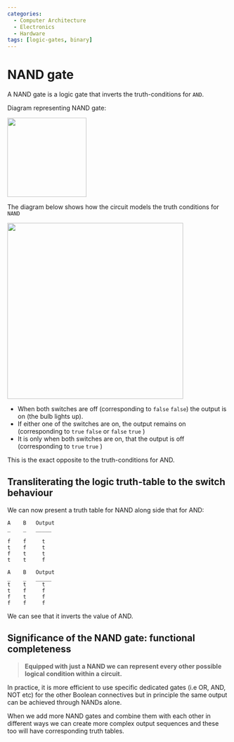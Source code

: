 ```yaml
---
categories:
  - Computer Architecture
  - Electronics
  - Hardware
tags: [logic-gates, binary]
---
```


# NAND gate

A NAND gate is a logic gate that inverts the truth-conditions for `AND`.

Diagram representing NAND gate:

<img src="/home/thomas/repos/computer_science/img/NAND.png" width="180" />

The diagram below shows how the circuit models the truth conditions for `NAND`

<img src="/home/thomas/repos/computer_science/img/NAND.gif" width="400" />

- When both switches are off (corresponding to `false` `false`) the output is on (the bulb lights up).
- If either one of the switches are on, the output remains on (corresponding to `true` `false` or `false` `true` )
- It is only when both switches are on, that the output is off (corresponding to `true` `true` )

This is the exact opposite to the truth-conditions for AND.

## Transliterating the logic truth-table to the switch behaviour

We can now present a truth table for NAND along side that for AND:

```
A    B   Output
_    _   _____

f    f     t
t    f     t
f    t     t
t    t     f

A    B   Output
_    _   _____
t    t     t
t    f     f
f    t     f
f    f     f
```

We can see that it inverts the value of AND.

## Significance of the NAND gate: functional completeness

> **Equipped with just a NAND we can represent every other possible logical condition within a circuit.**

In practice, it is more efficient to use specific dedicated gates (i.e OR, AND, NOT etc) for the other Boolean connectives but in principle the same output can be achieved through NANDs alone.

When we add more NAND gates and combine them with each other in different ways we can create more complex output sequences and these too will have corresponding truth tables.
